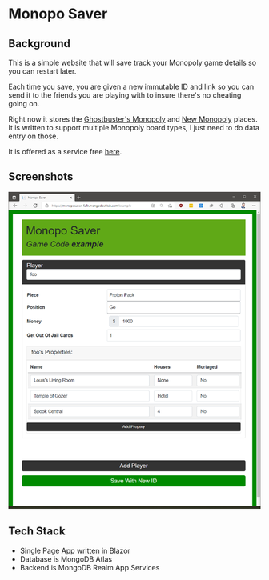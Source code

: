 # Monopo Saver

## Background
This is a simple website that will save track your Monopoly game details so you can restart later.

Each time you save, you are given a new immutable ID and link so you can send it to the friends you are playing with to insure there's no cheating going on.

Right now it stores the [Ghostbuster's Monopoly](https://hasbrogaming.hasbro.com/en-us/product/monopoly-game-ghostbusters-edition-for-kids-8-and-up:0CBDEDEA-AF56-46D5-8C0C-63E4428E64D2) and [New Monopoly](https://hasbrogaming.hasbro.com/en-us/product/monopoly-game:7EABAF97-5056-9047-F577-8F4663C79E75) places. It is written to support multiple Monopoly board types, I just need to do data entry on those.

It is offered as a service free [here](https://monoposaver-faflr.mongodbstitch.com).

## Screenshots

![](Screenshots/ss01.png)

## Tech Stack
* Single Page App written in Blazor
* Database is MongoDB Atlas
* Backend is MongoDB Realm App Services